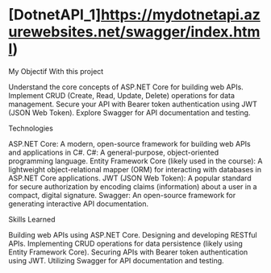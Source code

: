 
# [DotnetAPI_1]https://mydotnetapi.azurewebsites.net/swagger/index.html)

My Objectif With this project

Understand the core concepts of ASP.NET Core for building web APIs.
Implement CRUD (Create, Read, Update, Delete) operations for data management.
Secure your API with Bearer token authentication using JWT (JSON Web Token).
Explore Swagger for API documentation and testing.

Technologies

ASP.NET Core: A modern, open-source framework for building web APIs and applications in C#.
C#: A general-purpose, object-oriented programming language.
Entity Framework Core (likely used in the course): A lightweight object-relational mapper (ORM) for interacting with databases in ASP.NET Core applications.
JWT (JSON Web Token): A popular standard for secure authorization by encoding claims (information) about a user in a compact, digital signature.
Swagger: An open-source framework for generating interactive API documentation.

Skills Learned

Building web APIs using ASP.NET Core.
Designing and developing RESTful APIs.
Implementing CRUD operations for data persistence (likely using Entity Framework Core).
Securing APIs with Bearer token authentication using JWT.
Utilizing Swagger for API documentation and testing.

